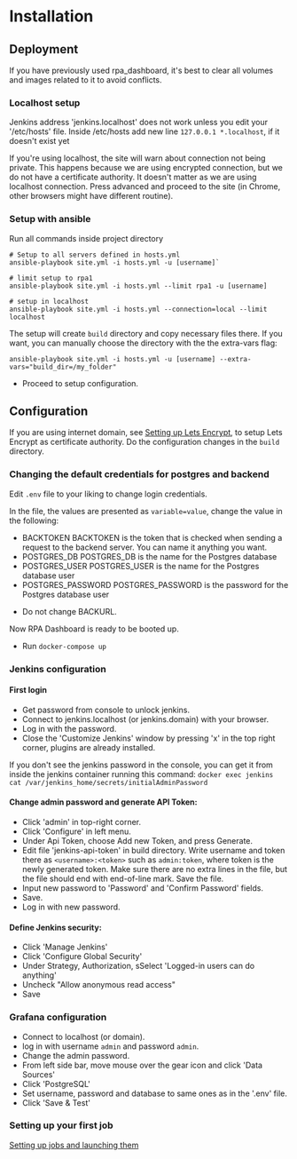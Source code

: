 # Installation

## Deployment

If you have previously used rpa_dashboard, it's best to clear all volumes and images related to it to avoid conflicts.

### Localhost setup
Jenkins address 'jenkins.localhost' does not work unless you edit your '/etc/hosts' file.
Inside /etc/hosts add new line `127.0.0.1 *.localhost`, if it doesn't exist yet

If you're using localhost, the site will warn about connection not being private. This happens because we are using encrypted connection, but we do not have a certificate authority. It doesn't matter as we are using localhost connection. Press advanced and proceed to the site (in Chrome, other browsers might have different routine).

### Setup with ansible
Run all commands inside project directory

    # Setup to all servers defined in hosts.yml 
    ansible-playbook site.yml -i hosts.yml -u [username]`

    # limit setup to rpa1
    ansible-playbook site.yml -i hosts.yml --limit rpa1 -u [username]

    # setup in localhost
    ansible-playbook site.yml -i hosts.yml --connection=local --limit localhost

The setup will create `build` directory and copy necessary files there. If you want, you can manually choose the directory with the the extra-vars flag:
    
    ansible-playbook site.yml -i hosts.yml -u [username] --extra-vars="build_dir=/my_folder"

- Proceed to setup configuration.

## Configuration

If you are using internet domain, see [Setting up Lets Encrypt](lets_encrypt.md), to setup Lets Encrypt as certificate authority.
Do the configuration changes in the `build` directory.

### Changing the default credentials for postgres and backend

Edit `.env` file to your liking to change login credentials.

In the file, the values are presented as `variable=value`, change the value in the following:

- BACKTOKEN
BACKTOKEN is the token that is checked when sending a request to the backend server. You can name it anything you want.
- POSTGRES_DB
POSTGRES_DB is the name for the Postgres database
- POSTGRES_USER
POSTGRES_USER is the name for the Postgres database user
- POSTGRES_PASSWORD
POSTGRES_PASSWORD is the password for the Postgres database user

* Do not change BACKURL.

Now RPA Dashboard is ready to be booted up.
- Run `docker-compose up`


### Jenkins configuration

#### First login

- Get password from console to unlock jenkins.
- Connect to jenkins.localhost (or jenkins.domain) with your browser.
- Log in with the password.
- Close the 'Customize Jenkins' window by pressing 'x' in the top right corner, plugins are already installed.
 
If you don't see the jenkins password in the console, you can get it from inside the jenkins container running this command:
`docker exec jenkins cat /var/jenkins_home/secrets/initialAdminPassword`

#### Change admin password and generate API Token:

- Click 'admin' in top-right corner.
- Click 'Configure' in left menu.
- Under Api Token, choose Add new Token, and press Generate.
- Edit file 'jenkins-api-token' in build directory. Write username and token there as `<username>:<token>` such as `admin:token`, where token is the newly generated token. Make sure there are no extra lines in the file, but the file should end with end-of-line mark. Save the file.
- Input new password to 'Password' and 'Confirm Password' fields.
- Save.
- Log in with new password.
 
#### Define Jenkins security:

- Click 'Manage Jenkins'
- Click 'Configure Global Security'
- Under Strategy, Authorization, sSelect 'Logged-in users can do anything'
- Uncheck "Allow anonymous read access"
- Save

### Grafana configuration

- Connect to localhost (or domain).
- log in with username `admin` and password `admin`.
- Change the admin password.
- From left side bar, move mouse over the gear icon and click 'Data Sources'
- Click 'PostgreSQL'
- Set username, password and database to same ones as in the '.env' file.
- Click 'Save & Test'


### Setting up your first job
[Setting up jobs and launching them](manual.md)
